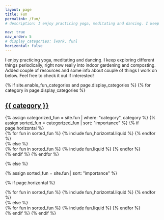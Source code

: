 ```yaml
---
layout: page
title: Fun
permalink: /fun/
# description: I enjoy practicing yoga, meditating and dancing. I keep exploring different things periodically, right now really into indoor gardening and composting.  Added some info and couple of resources in the fields below. Feel free to check them out if interested!

nav: true
nav_order: 5
# display_categories: [work, fun]
horizontal: false
---
```


<style>
/* Hide the page title */
.post-title {
  display: none !important;
}

/* Reduce top padding when title is hidden */
.post-content {
  padding-top: 0 !important;
  margin-top: -4rem !important;
}
</style>

I enjoy practicing yoga, meditating and dancing. I keep exploring different things periodically, right now really into indoor gardening and composting.  
Added couple of resources and some info about couple of things I work on below. Feel free to check it out if interested!

<!-- pages/fun.md -->
<div class="fun">
{% if site.enable_fun_categories and page.display_categories %}
  <!-- Display categorized fun -->
  {% for category in page.display_categories %}
  <a id="{{ category }}" href=".#{{ category }}">
    <h2 class="category">{{ category }}</h2>
  </a>
  {% assign categorized_fun = site.fun | where: "category", category %}
  {% assign sorted_fun = categorized_fun | sort: "importance" %}
  <!-- Generate cards for each fun -->
  {% if page.horizontal %}
  <div class="container">
    <div class="row row-cols-1 row-cols-md-2">
    {% for fun in sorted_fun %}
      {% include fun_horizontal.liquid %}
    {% endfor %}
    </div>
  </div>
  {% else %}
  <div class="row row-cols-1 row-cols-md-3">
    {% for fun in sorted_fun %}
      {% include fun.liquid %}
    {% endfor %}
  </div>
  {% endif %}
  {% endfor %}

{% else %}

<!-- Display fun without categories -->

{% assign sorted_fun = site.fun | sort: "importance" %}

  <!-- Generate cards for each fun -->

{% if page.horizontal %}

  <div class="container">
    <div class="row row-cols-1 row-cols-md-2">
    {% for fun in sorted_fun %}
      {% include fun_horizontal.liquid %}
    {% endfor %}
    </div>
  </div>
  {% else %}
  <div class="row row-cols-1 row-cols-md-3">
    {% for fun in sorted_fun %}
      {% include fun.liquid %}
    {% endfor %}
  </div>
  {% endif %}
{% endif %}
</div>